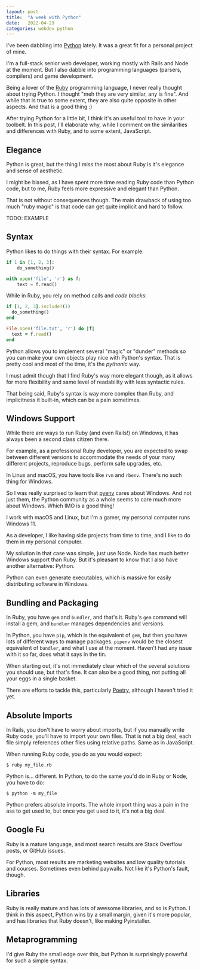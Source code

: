 ```yaml
---
layout: post
title:  "A week with Python"
date:   2022-04-29
categories: webdev python
---
```

I've been dabbling into [Python](https://www.python.org/) lately. It was a
great fit for a personal project of mine.

I'm a full-stack senior web developer, working mostly with Rails and Node at
the moment. But I also dabble into programming languages (parsers, compilers)
and game development.

Being a lover of the [Ruby](https://www.ruby-lang.org/en/) programming
language, I never really thought about trying Python. I thought "meh they are
very similar, any is fine". And while that is true to some extent, they are
also quite opposite in other aspects. And that is a good thing :)

After trying Python for a little bit, I think it's an useful tool to have in
your toolbelt. In this post, I'll elaborate why, while I comment on the
similarities and differences with Ruby, and to some extent, JavaScript.

## Elegance
Python is great, but the thing I miss the most about Ruby is it's elegance and
sense of aesthetic.

I might be biased, as I have spent more time reading Ruby code than Python
code, but to me, Ruby feels more expressive and elegant than Python.

That is not without consequences though. The main drawback of using too much
"ruby magic" is that code can get quite implicit and hard to follow.

TODO: EXAMPLE

## Syntax
Python likes to do things with their syntax. For example:

```python
if 1 in [1, 2, 3]:
    do_something()

with open('file', 'r') as f:
    text = f.read()
```

While in Ruby, you rely on method calls and _code blocks_:

```ruby
if [1, 2, 3].include?(1)
  do_something()
end

File.open('file.txt', 'r') do |f|
  text = f.read()
end
```

Python allows you to implement several "magic" or "dunder" methods so you can
make your own objects play nice with Python's syntax. That is pretty cool and
most of the time, it's the _pythonic_ way.

I must admit though that I find Ruby's way more elegant though, as it allows
for more flexibility and same level of readability with less syntactic rules.

That being said, Ruby's syntax is way more complex than Ruby, and implicitness
it built-in, which can be a pain sometimes.

## Windows Support
While there are ways to run Ruby (and even Rails!) on Windows, it has always
been a second class citizen there.

For example, as a professional Ruby developer, you are expected to swap
between different versions to accommodate the needs of your many different
projects, reproduce bugs, perform safe upgrades, etc.

In Linux and macOS, you have tools like `rvm` and `rbenv`. There's no such
thing for Windows.

So I was really surprised to learn that
[pyenv](https://github.com/pyenv-win/pyenv-win) cares about Windows. And not
just them, the Python community as a whole seems to care much more about
Windows. Which IMO is a good thing!

I work with macOS and Linux, but I'm a gamer, my personal computer runs
Windows 11.

As a developer, I like having side projects from time to time, and I like to
do them in my personal computer.

My solution in that case was simple, just use Node. Node has much better
Windows support than Ruby. But it's pleasant to know that I also have another
alternative: Python.

Python can even generate executables, which is massive for easily distributing
software in Windows.

## Bundling and Packaging
In Ruby, you have `gem` and `bundler`, and that's it. Ruby's `gem` command
will install a gem, and `bundler` manages dependencies and versions.

In Python, you have `pip`, which is the equivalent of `gem`, but then you have
lots of different ways to manage packages. `pipenv` would be the closest
equivalent of `bundler`, and what I use at the moment. Haven't had any issue
with it so far, does what it says in the tin.

When starting out, it's not immediately clear which of the several solutions
you should use, but that's fine. It can also be a good thing, not putting all
your eggs in a single basket.

There are efforts to tackle this, particularly
[Poetry](https://python-poetry.org/), although I haven't tried it yet.

## Absolute Imports
In Rails, you don't have to worry about imports, but if you manually write
Ruby code, you'll have to import your own files. That is not a big deal, each
file simply references other files using relative paths. Same as in
JavaScript.

When running Ruby code, you do as you would expect:

```
$ ruby my_file.rb
```

Python is... different. In Python, to do the same you'd do in Ruby or Node,
you have to do:

```
$ python -m my_file
```

Python prefers absolute imports. The whole import thing was a pain in the ass
to get used to, but once you get used to it, it's not a big deal.

## Google Fu
Ruby is a mature language, and most search results are Stack Overflow posts,
or GitHub issues.

For Python, most results are marketing websites and low quality tutorials and
courses. Sometimes even behind paywalls. Not like it's Python's fault, though.

## Libraries
Ruby is really mature and has lots of awesome libraries, and so is Python. I
think in this aspect, Python wins by a small margin, given it's more popular,
and has libraries that Ruby doesn't, like making Pyinstaller.

## Metaprogramming
I'd give Ruby the small edge over this, but Python is surprisingly powerful
for such a simple syntax.
